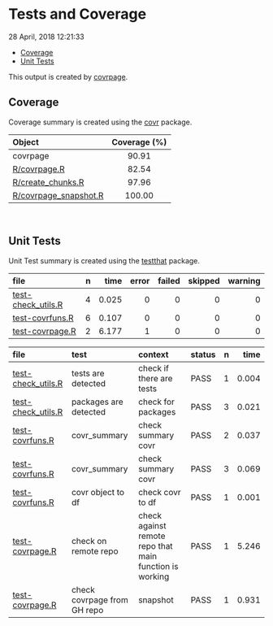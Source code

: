 Tests and Coverage
================
28 April, 2018 12:21:33

-   [Coverage](#coverage)
-   [Unit Tests](#unit-tests)

This output is created by [covrpage](https://github.com/yonicd/covrpage).

Coverage
--------

Coverage summary is created using the [covr](https://github.com/r-lib/covr) package.

| Object                                             | Coverage (%) |
|:---------------------------------------------------|:------------:|
| covrpage                                           |     90.91    |
| [R/covrpage.R](../R/covrpage.R)                    |     82.54    |
| [R/create\_chunks.R](../R/create_chunks.R)         |     97.96    |
| [R/covrpage\_snapshot.R](../R/covrpage_snapshot.R) |    100.00    |

<br>

Unit Tests
----------

Unit Test summary is created using the [testthat](https://github.com/r-lib/testthat) package.

| file                                               |    n|   time|  error|  failed|  skipped|  warning|
|:---------------------------------------------------|----:|------:|------:|-------:|--------:|--------:|
| [test-check\_utils.R](testthat/test-check_utils.R) |    4|  0.025|      0|       0|        0|        0|
| [test-covrfuns.R](testthat/test-covrfuns.R)        |    6|  0.107|      0|       0|        0|        0|
| [test-covrpage.R](testthat/test-covrpage.R)        |    2|  6.177|      1|       0|        0|        0|

| file                                               | test                        | context                                                 | status |    n|   time|
|:---------------------------------------------------|:----------------------------|:--------------------------------------------------------|:-------|----:|------:|
| [test-check\_utils.R](testthat/test-check_utils.R) | tests are detected          | check if there are tests                                | PASS   |    1|  0.004|
| [test-check\_utils.R](testthat/test-check_utils.R) | packages are detected       | check for packages                                      | PASS   |    3|  0.021|
| [test-covrfuns.R](testthat/test-covrfuns.R)        | covr\_summary               | check summary covr                                      | PASS   |    2|  0.037|
| [test-covrfuns.R](testthat/test-covrfuns.R)        | covr\_summary               | check summary covr                                      | PASS   |    3|  0.069|
| [test-covrfuns.R](testthat/test-covrfuns.R)        | covr object to df           | check covr to df                                        | PASS   |    1|  0.001|
| [test-covrpage.R](testthat/test-covrpage.R)        | check on remote repo        | check against remote repo that main function is working | PASS   |    1|  5.246|
| [test-covrpage.R](testthat/test-covrpage.R)        | check covrpage from GH repo | snapshot                                                | PASS   |    1|  0.931|
